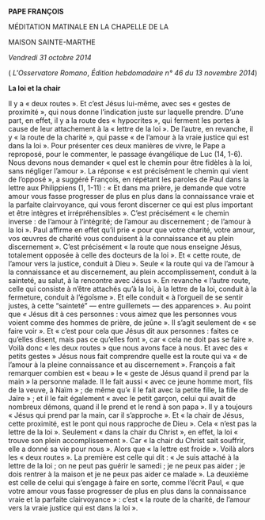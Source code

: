 **PAPE FRANÇOIS**

MÉDITATION MATINALE EN LA CHAPELLE DE LA

MAISON SAINTE-MARTHE

*Vendredi 31 octobre 2014*

( *L'Osservatore Romano*, *Édition hebdomadaire n° 46 du 13 novembre 2014*)

**La loi et la chair**

Il y a « deux routes ». Et c’est Jésus lui-même, avec ses « gestes de proximité », qui nous donne l’indication juste sur laquelle prendre. D’une part, en effet, il y a la route des « hypocrites », qui ferment les portes à cause de leur attachement à la « lettre de la loi ». De l’autre, en revanche, il y « la route de la charité », qui passe « de l’amour à la vraie justice qui est dans la loi ». Pour présenter ces deux manières de vivre, le Pape a reproposé, pour le commenter, le passage évangélique de Luc (14, 1-6). Nous devons nous demander « quel est le chemin pour être fidèles à la loi, sans négliger l’amour ». La réponse « est précisément le chemin qui vient de l’opposé », a suggéré François, en répétant les paroles de Paul dans la lettre aux Philippiens (1, 1-11) : « Et dans ma prière, je demande que votre amour vous fasse progresser de plus en plus dans la connaissance vraie et la parfaite clairvoyance, qui vous feront discerner ce qui est plus important et être intègres et irrépréhensibles ». C’est précisément « le chemin inverse : de l’amour à l’intégrité; de l’amour au discernement ; de l’amour à la loi ». Paul affirme en effet qu’il prie « pour que votre charité, votre amour, vos œuvres de charité vous conduisent à la connaissance et au plein discernement ». C’est précisément « la route que nous enseigne Jésus, totalement opposée à celle des docteurs de la loi ». Et « cette route, de l’amour vers la justice, conduit à Dieu ». Seule « la route qui va de l’amour à la connaissance et au discernement, au plein accomplissement, conduit à la sainteté, au salut, à la rencontre avec Jésus ». En revanche « l’autre route, celle qui consiste à n’être attachés qu’à la loi, à la lettre de la loi, conduit à la fermeture, conduit à l’égoïsme ». Et elle conduit « à l’orgueil de se sentir justes, à cette “sainteté” — entre guillemets — des apparences ». Au point que « Jésus dit à ces personnes : vous aimez que les personnes vous voient comme des hommes de prière, de jeûne ». Il s’agit seulement de « se faire voir ». Et « c’est pour cela que Jésus dit aux personnes : faites ce qu’elles disent, mais pas ce qu’elles font », car « cela ne doit pas se faire ». Voilà donc « les deux routes » que nous avons face à nous. Et avec des « petits gestes » Jésus nous fait comprendre quelle est la route qui va « de l’amour à la pleine connaissance et au discernement ». François a fait remarquer combien est « beau » le « geste de Jésus quand il prend par la main » la personne malade. Il le fait aussi « avec ce jeune homme mort, fils de la veuve, à Naïm » ; de même qu’« il le fait avec la petite fille, la fille de Jaïre » ; et il le fait également « avec le petit garçon, celui qui avait de nombreux démons, quand il le prend et le rend à son papa ». Il y a toujours « Jésus qui prend par la main, car il s’approche ». Et « la chair de Jésus, cette proximité, est le pont qui nous rapproche de Dieu ». Cela « n’est pas la lettre de la loi ». Seulement « dans la chair du Christ », en effet, la loi « trouve son plein accomplissement ». Car « la chair du Christ sait souffrir, elle a donné sa vie pour nous ». Alors que « la lettre est froide ». Voilà alors les « deux routes ». La première est celle qui dit : « Je suis attaché à la lettre de la loi ; on ne peut pas guérir le samedi ; je ne peux pas aider ; je dois rentrer à la maison et je ne peux pas aider ce malade ». La deuxième est celle de celui qui s’engage à faire en sorte, comme l’écrit Paul, « que votre amour vous fasse progresser de plus en plus dans la connaissance vraie et la parfaite clairvoyance » : c’est « la route de la charité, de l’amour vers la vraie justice qui est dans la loi ».
